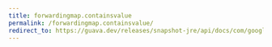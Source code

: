 ```yaml
---
title: forwardingmap.containsvalue
permalink: /forwardingmap.containsvalue/
redirect_to: https://guava.dev/releases/snapshot-jre/api/docs/com/google/common/collect/ForwardingMap.html#containsValue-java.lang.Object-
---
```

